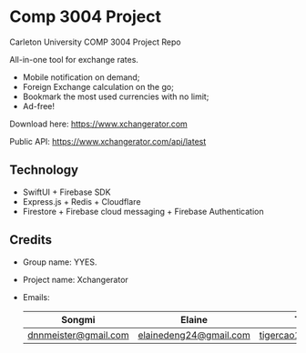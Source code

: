# Comp 3004 Project
Carleton University COMP 3004 Project Repo

All-in-one tool for exchange rates.
* Mobile notification on demand;
* Foreign Exchange calculation on the go;
* Bookmark the most used currencies with no limit;
* Ad-free!

Download here: https://www.xchangerator.com

Public API: https://www.xchangerator.com/api/latest

## Technology
* SwiftUI + Firebase SDK
* Express.js + Redis + Cloudflare
* Firestore + Firebase cloud messaging + Firebase Authentication

## Credits
* Group name: YYES.
* Project name: Xchangerator
* Emails:
  
  Songmi | Elaine | Tiger | Yiwei   
  ----|--|--|--|
  dnnmeister@gmail.com | elainedeng24@gmail.com | tigercao1@gmail.com |zyw870315@gmail.com
 
